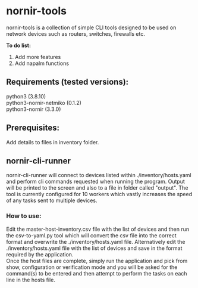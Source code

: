 # nornir-tools
nornir-tools is a collection of simple CLI tools designed to be used on network devices such as routers, switches, firewalls etc.  

**To do list:**  
1. Add more features
2. Add napalm functions

## Requirements (tested versions):
python3 (3.8.10)  
python3-nornir-netmiko (0.1.2)  
python3-nornir (3.3.0)  

## Prerequisites:
Add details to files in inventory folder.  

## nornir-cli-runner
nornir-cli-runner will connect to devices listed within ./inventory/hosts.yaml and perform cli commands requested when running the program. Output will be printed to the screen and also to a file in folder called "output". The tool is currently configured for 10 workers which vastly increases the speed of any tasks sent to multiple devices.  
### How to use:
Edit the master-host-inventory.csv file with the list of devices and then run the csv-to-yaml.py tool which will convert the csv file into the correct format and overwrite the ./inventory/hosts.yaml file. Alternatively edit the ./inventory/hosts.yaml file with the list of devices and save in the format required by the application.  
Once the host files are complete, simply run the application and pick from show, configuration or verification mode and you will be asked for the command(s) to be entered and then attempt to perform the tasks on each line in the hosts file.  
